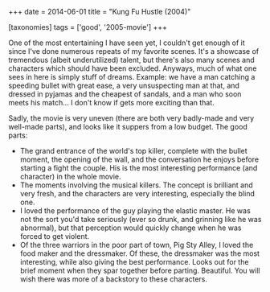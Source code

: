 +++
date = 2014-06-01
title = "Kung Fu Hustle (2004)"

[taxonomies]
tags = ['good', '2005-movie']
+++

One of the most entertaining I have seen yet, I couldn\'t get enough of
it since I\'ve done numerous repeats of my favorite scenes. It\'s a
showcase of tremendous (albeit underutilized) talent, but there\'s also
many scenes and characters which should have been excluded. Anyways,
much of what one sees in here is simply stuff of dreams. Example: we
have a man catching a speeding bullet with great ease, a very
unsuspecting man at that, and dressed in pyjamas and the cheapest of
sandals, and a man who soon meets his match\... I don\'t know if gets
more exciting than that.

Sadly, the movie is very uneven (there are both very badly-made and very
well-made parts), and looks like it suppers from a low budget. The good
parts:

-   The grand entrance of the world\'s top killer, complete with the
    bullet moment, the opening of the wall, and the conversation he
    enjoys before starting a fight the couple. His is the most
    interesting performance (and character) in the whole movie.
-   The moments involving the musical killers. The concept is brilliant
    and very fresh, and the characters are very interesting, especially
    the blind one.
-   I loved the performance of the guy playing the elastic master. He
    was not the sort you\'d take seriously (ever so drunk, and grinning
    like he was abnormal), but that perception would quickly change when
    he was forced to get violent.
-   Of the three warriors in the poor part of town, Pig Sty Alley, I
    loved the food maker and the dressmaker. Of these, the dressmaker
    was the most interesting, while also giving the best performance.
    Looks out for the brief moment when they spar together before
    parting. Beautiful. You will wish there was more of a backstory to
    these characters.

